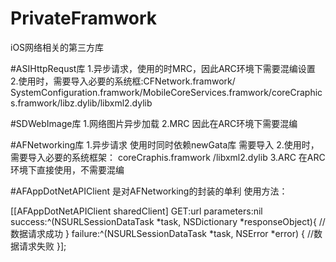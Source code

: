 # PrivateFramwork
iOS网络相关的第三方库

#ASIHttpRequst库
1.异步请求，使用的时MRC，因此ARC环境下需要混编设置
2.使用时，需要导入必要的系统框:CFNetwork.framwork/ SystemConfiguration.framwork/MobileCoreServices.framwork/coreCraphic
  s.framwork/libz.dylib/libxml2.dylib
  
#SDWebImage库
1.网络图片异步加载
2.MRC 因此在ARC环境下需要混编

#AFNetworking库
1.异步请求 使用时同时依赖newGata库  需要导入
2.使用时，需要导入必要的系统框架：   coreCraphis.framwork /libxml2.dylib
3.ARC  在ARC环境下直接使用，不需要混编

#AFAppDotNetAPIClient 是对AFNetworking的封装的单利 使用方法：

[[AFAppDotNetAPIClient sharedClient] GET:url parameters:nil success:^(NSURLSessionDataTask *task, NSDictionary *responseObject){
    //数据请求成功
} failure:^(NSURLSessionDataTask *task, NSError *error)
{
    //数据请求失败
}];